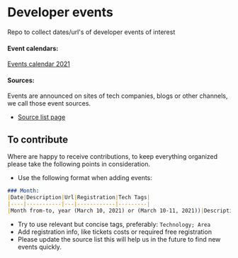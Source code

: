 # Developer events
Repo to collect dates/url's of developer events of interest

#### Event calendars:
[Events calendar 2021](https://github.com/MakeAndDevelop/developer_events/blob/master/events/2021.md)

#### Sources:
Events are announced on sites of tech companies, blogs or other channels, we call those event sources.
- [Source list page](https://github.com/MakeAndDevelop/developer_events/blob/master/sources.md)

## To contribute
Where are happy to receive contributions, to keep everything organized please take the following points in consideration.
- Use the following format when adding events:
```md
### Month:
|Date|Description|Url|Registration|Tech Tags|
|----|-----------|---|------------|---------|
|Month from-to, year (March 10, 2021) or (March 10-11, 2021))|Description, eg: "Android dev Summit"|url of the event|Registration info, e.g.: "Ticket cost $299" or  "Free registration required" |Tags eg: "Android; Mobile"|
```
- Try to use relevant but concise tags, preferably: `Technology; Area`
- Add registration info, like tickets costs or required free registration
- Please update the source list this will help us in the future to find new events quickly.

